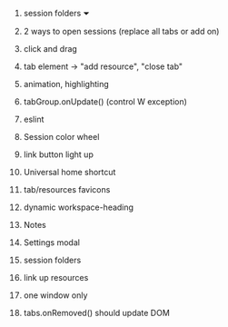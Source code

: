 1. session folders ⏷

2. 2 ways to open sessions (replace all tabs or add on)

3. click and drag 

4. tab element -> "add resource", "close tab"

5. animation, highlighting

6. tabGroup.onUpdate() (control W exception)
  
7. eslint 

8. Session color wheel

9. link button light up 

10. Universal home shortcut

11. tab/resources favicons

12. dynamic workspace-heading

13. Notes

14. Settings modal

15. session folders

16. link up resources

17. one window only

18. tabs.onRemoved() should update DOM 